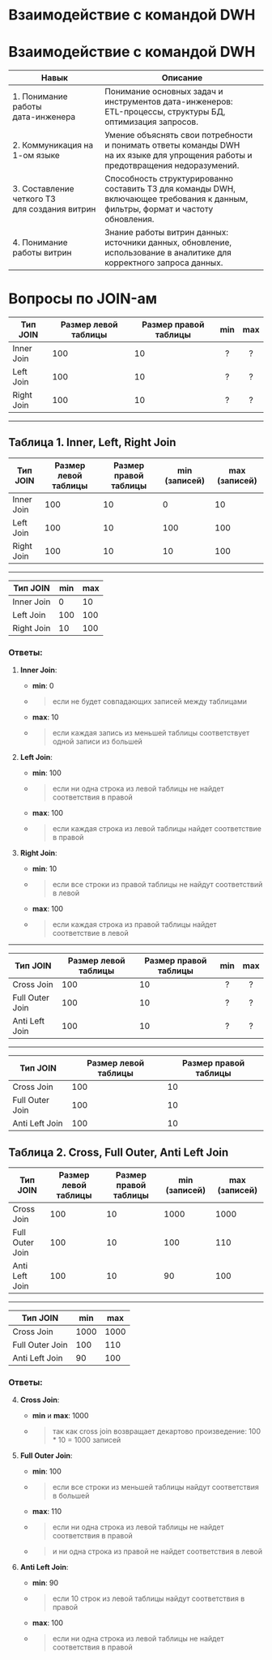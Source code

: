 # Взаимодействие с командой DWH
# Взаимодействие с командой DWH

| Навык                            | Описание                                                                 |
|-----------------------------------|--------------------------------------------------------------------------|
| 1. Понимание работы <br> дата-инженера | Понимание основных задач и инструментов дата-инженеров: <br> ETL-процессы, структуры БД, оптимизация запросов. |
| 2. Коммуникация на 1-ом языке   | Умение объяснять свои потребности и понимать ответы команды DWH <br> на их языке для упрощения работы и предотвращения недоразумений. |
| 3. Составление четкого ТЗ <br> для создания витрин | Способность структурированно составить ТЗ для команды DWH, <br> включающее требования к данным, фильтры, формат и частоту обновления. |
| 4. Понимание работы витрин        | Знание работы витрин данных: источники данных, обновление, <br> использование в аналитике для корректного запроса данных. |




# Вопросы по JOIN-ам


| Тип JOIN     | Размер левой таблицы | Размер правой таблицы | min | max  |
|--------------|----------------------|-----------------------|:-:|:-:|
| Inner Join   | 100                  | 10                    | ?             | ?            |
| Left Join    | 100                  | 10                    | ?           | ?           |
| Right Join   | 100                  | 10                    | ?            | ?           |
-----

## Таблица 1. Inner, Left, Right Join

| Тип JOIN     | Размер левой таблицы | Размер правой таблицы | min (записей) | max (записей) |
|--------------|----------------------|-----------------------|---------------|---------------|
| Inner Join   | 100                  | 10                    | 0             | 10            |
| Left Join    | 100                  | 10                    | 100           | 100           |
| Right Join   | 100                  | 10                    | 10            | 100           |


--------
| Тип JOIN     | min  | max |
|--------------|---------------|---------------|
| Inner Join   | 0             | 10            |
| Left Join    | 100           | 100           |
| Right Join   | 10            | 100           |

### Ответы:

1. **Inner Join**:
   - **min**: 0
   - > если не будет совпадающих записей между таблицами
   - **max**: 10
   - > если каждая запись из меньшей таблицы соответствует одной записи из большей

2. **Left Join**:
   - **min**: 100
   - > если ни одна строка из левой таблицы не найдет соответствия в правой  
   - **max**: 100
   - > если каждая строка из левой таблицы найдет соответствие в правой

3. **Right Join**:
   - **min**: 10
   - > если все строки из правой таблицы не найдут соответствий в левой
   - **max**: 100
   - > если каждая строка из правой таблицы найдет соответствие в левой
------

| Тип JOIN        | Размер левой таблицы | Размер правой таблицы | min | max |
|-----------------|----------------------|-----------------------|:-:|:-:|
| Cross Join      | 100                  | 10                    | ?          | ?       |
| Full Outer Join | 100                  | 10                    | ?           | ?           |
| Anti Left Join  | 100                  | 10                    | ?            | ?           |

---
| Тип JOIN        | Размер левой таблицы | Размер правой таблицы |
|-----------------|----------------------|-----------------------|
| Cross Join      | 100                  | 10                    |
| Full Outer Join | 100                  | 10                    |
| Anti Left Join  | 100                  | 10                    |

## Таблица 2. Cross, Full Outer, Anti Left Join

| Тип JOIN        | Размер левой таблицы | Размер правой таблицы | min (записей) | max (записей) |
|-----------------|----------------------|-----------------------|---------------|---------------|
| Cross Join      | 100                  | 10                    | 1000          | 1000          |
| Full Outer Join | 100                  | 10                    | 100           | 110           |
| Anti Left Join  | 100                  | 10                    | 90            | 100           |

----------

| Тип JOIN        | min  | max |
|-----------------|---------------|---------------|
| Cross Join      | 1000          | 1000          |
| Full Outer Join | 100           | 110           |
| Anti Left Join  | 90            | 100           |
### Ответы:

4. **Cross Join**:
   - **min** и **max**: 1000
   - > так как cross join возвращает декартово произведение: 100 * 10 = 1000 записей

5. **Full Outer Join**:
   - **min**: 100
   - > если все строки из меньшей таблицы найдут соответствия в большей  
   - **max**: 110
   - > если ни одна строка из левой таблицы не найдет соответствия в правой
   - > и ни одна строка из правой не найдет соответствия в левой

6. **Anti Left Join**:
   - **min**: 90
   - > если 10 строк из левой таблицы найдут соответствия в правой
   - **max**: 100
   - > если ни одна строка из левой таблицы не найдет соответствия в правой
